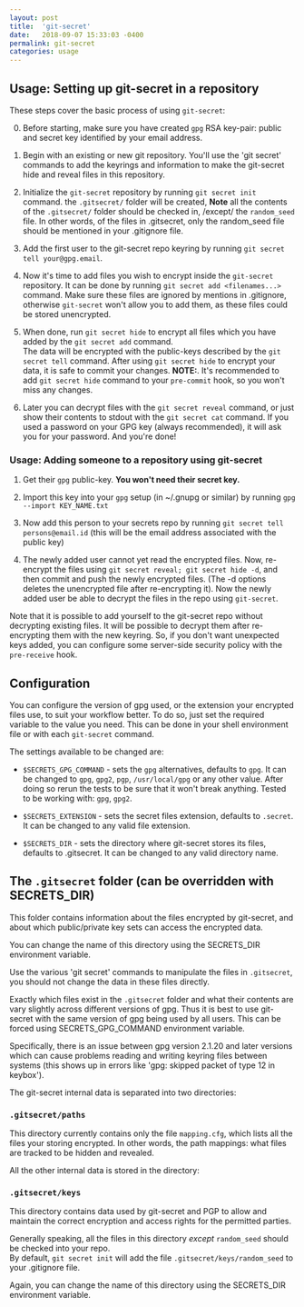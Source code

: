 ```yaml
---
layout: post
title:  'git-secret'
date:   2018-09-07 15:33:03 -0400
permalink: git-secret
categories: usage
---
```

## Usage: Setting up git-secret in a repository

These steps cover the basic process of using `git-secret`:

0. Before starting, make sure you have created `gpg` RSA key-pair: public and secret key identified by your email address.

1. Begin with an existing or new git repository. You'll use the 'git secret' commands to add the keyrings and information 
to make the git-secret hide and reveal files in this repository.

2. Initialize the `git-secret` repository by running `git secret init` command. the `.gitsecret/` folder will be created, 
**Note** all the contents of the `.gitsecret/` folder should be checked in, /except/ the `random_seed` file. 
In other words, of the files in .gitsecret, only the random_seed file should be mentioned in your .gitignore file.

3. Add the first user to the git-secret repo keyring by running `git secret tell your@gpg.email`.

4. Now it's time to add files you wish to encrypt inside the `git-secret` repository. 
It can be done by running `git secret add <filenames...>` command. Make sure these files are ignored by mentions in 
.gitignore, otherwise `git-secret` won't allow you to add them, as these files could be stored unencrypted.

5. When done, run `git secret hide` to encrypt all files which you have added by the `git secret add` command.  
The data will be encrypted with the public-keys described by the `git secret tell` command. 
After using `git secret hide` to encrypt your data, it is safe to commit your changes. 
**NOTE:**. It's recommended to add `git secret hide` command to your `pre-commit` hook, so you won't miss any changes.

6. Later you can decrypt files with the `git secret reveal` command, or just show their contents to stdout with the 
`git secret cat` command. If you used a password on your GPG key (always recommended), it will ask you for your password. 
And you're done!

### Usage: Adding someone to a repository using git-secret

1. Get their `gpg` public-key. **You won't need their secret key.**

2. Import this key into your `gpg` setup (in ~/.gnupg or similar) by running `gpg --import KEY_NAME.txt`

3. Now add this person to your secrets repo by running `git secret tell persons@email.id` 
(this will be the email address associated with the public key)

4. The newly added user cannot yet read the encrypted files. Now, re-encrypt the files using 
`git secret reveal; git secret hide -d`, and then commit and push the newly encrypted files. 
(The -d options deletes the unencrypted file after re-encrypting it). 
Now the newly added user be able to decrypt the files in the repo using `git-secret`.

Note that it is possible to add yourself to the git-secret repo without decrypting existing files. 
It will be possible to decrypt them after re-encrypting them with the new keyring. So, if you don't 
want unexpected keys added, you can configure some server-side security policy with the `pre-receive` hook.

## Configuration

You can configure the version of gpg used, or the extension your encrypted files use, to suit your workflow better. 
To do so, just set the required variable to the value you need. 
This can be done in your shell environment file or with each `git-secret` command.

The settings available to be changed are:

* `$SECRETS_GPG_COMMAND` - sets the `gpg` alternatives, defaults to `gpg`. 
It can be changed to `gpg`, `gpg2`, `pgp`, `/usr/local/gpg` or any other value. 
After doing so rerun the tests to be sure that it won't break anything. Tested to be working with: `gpg`, `gpg2`.

* `$SECRETS_EXTENSION` - sets the secret files extension, defaults to `.secret`. It can be changed to any valid file extension.

* `$SECRETS_DIR` - sets the directory where git-secret stores its files, defaults to .gitsecret. 
It can be changed to any valid directory name.

## The `.gitsecret` folder (can be overridden with SECRETS_DIR)

This folder contains information about the files encrypted by git-secret, 
and about which public/private key sets can access the encrypted data. 

You can change the name of this directory using the SECRETS_DIR environment variable.

Use the various 'git secret' commands to manipulate the files in `.gitsecret`, 
you should not change the data in these files directly.

Exactly which files exist in the `.gitsecret` folder and what their contents are
vary slightly across different versions of gpg. Thus it is best to use
git-secret with the same version of gpg being used by all users. 
This can be forced using SECRETS_GPG_COMMAND environment variable.

Specifically, there is an issue between gpg version 2.1.20 and later versions
which can cause problems reading and writing keyring files between systems 
(this shows up in errors like 'gpg: skipped packet of type 12 in keybox').

The git-secret internal data is separated into two directories:

### `.gitsecret/paths`

This directory currently contains only the file `mapping.cfg`, which lists all the files your storing encrypted.
In other words, the path mappings: what files are tracked to be hidden and revealed.

All the other internal data is stored in the directory:

### `.gitsecret/keys`

This directory contains data used by git-secret and PGP to allow and maintain the correct encryption and access rights for the permitted parties. 

Generally speaking, all the files in this directory *except* `random_seed` should be checked into your repo.  
By default, `git secret init` will add the file `.gitsecret/keys/random_seed` to your .gitignore file.

Again, you can change the name of this directory using the SECRETS_DIR environment variable.
